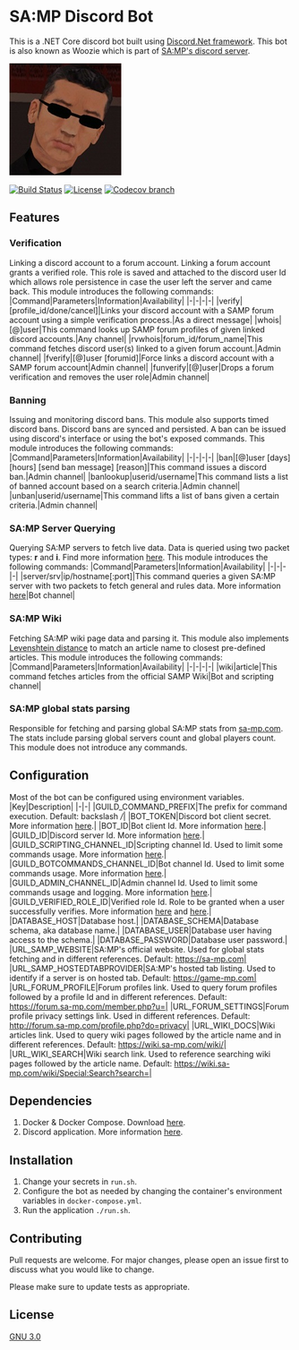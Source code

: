 
# SA:MP Discord Bot
This is a .NET Core discord bot built using [Discord.Net framework](https://github.com/discord-net/Discord.Net). This bot is also known as Woozie which is part of [SA:MP's discord server](https://forum.sa-mp.com/showthread.php?t=665803).

![Wu Zi Mu](WuZiMu.jpg)

[![Build Status](https://travis-ci.com/ralfzak/samp-discord-bot.svg?branch=master)](https://travis-ci.com/ralfzak/samp-discord-bot) [![License](https://img.shields.io/badge/license-GNU%203.0-orange)](LICENSE) [![Codecov branch](https://img.shields.io/codecov/c/github/ralfzak/samp-discord-bot/master)](https://github.com/ralfzak/samp-discord-bot)

## Features
### Verification
Linking a discord account to a forum account. Linking a forum account grants a verified role. This role is saved and attached to the discord user Id which allows role persistence in case the user left the server and came back.
This module introduces the following commands:
|Command|Parameters|Information|Availability|
|-|-|-|-|
|verify|[profile_id/done/cancel]|Links your discord account with a SAMP forum account using a simple verification process.|As a direct message|
|whois|[@]user|This command looks up SAMP forum profiles of given linked discord accounts.|Any channel|
|rvwhois|forum_id/forum_name|This command fetches discord user(s) linked to a given forum account.|Admin channel|
|fverify|[@]user [forumid]|Force links a discord account with a SAMP forum account|Admin channel|
|funverify|[@]user|Drops a forum verification and removes the user role|Admin channel|

### Banning
Issuing and monitoring discord bans. This module also supports timed discord bans. Discord bans are synced and persisted. A ban can be issued using discord's interface or using the bot's exposed commands.
This module introduces the following commands:
|Command|Parameters|Information|Availability|
|-|-|-|-|
|ban|[@]user [days] [hours] [send ban message] [reason]|This command issues a discord ban.|Admin channel|
|banlookup|userid/username|This command lists a list of banned account based on a search criteria.|Admin channel|
|unban|userid/username|This command lifts a list of bans given a certain criteria.|Admin channel|

### SA:MP Server Querying
Querying SA:MP servers to fetch live data. Data is queried using two packet types: **r** and **i**. Find more information [here](https://wiki.sa-mp.com/wiki/Query_Mechanism).
This module introduces the following commands:
|Command|Parameters|Information|Availability|
|-|-|-|-|
|server/srv|ip/hostname[:port]|This command queries a given SA:MP server with two packets to fetch general and rules data. More information [here](https://wiki.sa-mp.com/wiki/Query)|Bot channel|

### SA:MP Wiki
Fetching SA:MP wiki page data and parsing it. This module also implements [Levenshtein distance](https://en.wikipedia.org/wiki/Levenshtein_distance) to match an article name to closest pre-defined articles.
This module introduces the following commands:
|Command|Parameters|Information|Availability|
|-|-|-|-|
|wiki|article|This command fetches articles from the official SAMP Wiki|Bot and scripting channel|

### SA:MP global stats parsing
Responsible for fetching and parsing global SA:MP stats from [sa-mp.com](https://sa-mp.com/). The stats include parsing global servers count and global players count. This module does not introduce any commands.

## Configuration
Most of the bot can be configured using environment variables.
|Key|Description|
|-|-|
|GUILD_COMMAND_PREFIX|The prefix for command execution. Default: backslash */*|
|BOT_TOKEN|Discord bot client secret. More information [here](https://discord.com/developers/docs/intro).|
|BOT_ID|Bot client Id. More information [here](https://discord.com/developers/docs/intro).|
|GUILD_ID|Discord server Id. More information [here](https://support.discord.com/hc/en-us/articles/206346498-Where-can-I-find-my-User-Server-Message-ID-).|
|GUILD_SCRIPTING_CHANNEL_ID|Scripting channel Id. Used to limit some commands usage. More information [here](https://support.discord.com/hc/en-us/articles/206346498-Where-can-I-find-my-User-Server-Message-ID-).|
|GUILD_BOTCOMMANDS_CHANNEL_ID|Bot channel Id. Used to limit some commands usage. More information [here](https://support.discord.com/hc/en-us/articles/206346498-Where-can-I-find-my-User-Server-Message-ID-).|
|GUILD_ADMIN_CHANNEL_ID|Admin channel Id. Used to limit some commands usage and logging. More information [here](https://support.discord.com/hc/en-us/articles/206346498-Where-can-I-find-my-User-Server-Message-ID-).|
|GUILD_VERIFIED_ROLE_ID|Verified role Id. Role to be granted when a user successfully verifies. More information [here](https://support.discord.com/hc/en-us/articles/206346498-Where-can-I-find-my-User-Server-Message-ID-) and [here](https://github.com/ralfzak/samp-discord-bot#verification).|
|DATABASE_HOST|Database host.|
|DATABASE_SCHEMA|Database schema, aka database name.|
|DATABASE_USER|Database user having access to the schema.|
|DATABASE_PASSWORD|Database user password.|
|URL_SAMP_WEBSITE|SA:MP's official website. Used for global stats fetching and in different references. Default: https://sa-mp.com|
|URL_SAMP_HOSTEDTABPROVIDER|SA:MP's hosted tab listing. Used to identify if a server is on hosted tab. Default: https://game-mp.com|
|URL_FORUM_PROFILE|Forum profiles link. Used to query forum profiles followed by a profile Id and in different references. Default: https://forum.sa-mp.com/member.php?u=|
|URL_FORUM_SETTINGS|Forum profile privacy settings link. Used in different references. Default: http://forum.sa-mp.com/profile.php?do=privacy|
|URL_WIKI_DOCS|Wiki articles link. Used to query wiki pages followed by the article name and in different references. Default: https://wiki.sa-mp.com/wiki/|
|URL_WIKI_SEARCH|Wiki search link. Used to reference searching wiki pages followed by the article name. Default: https://wiki.sa-mp.com/wiki/Special:Search?search=|

## Dependencies
1. Docker & Docker Compose. Download [here](https://docs.docker.com/get-docker/).
3. Discord application. More information [here](https://discord.com/developers/docs/intro).

## Installation
1. Change your secrets in `run.sh`.
2. Configure the bot as needed by changing the container's environment variables in `docker-compose.yml`.
3. Run the application `./run.sh`.

## Contributing
Pull requests are welcome. For major changes, please open an issue first to discuss what you would like to change.

Please make sure to update tests as appropriate.

## License
[GNU 3.0](https://github.com/ralfzak/samp-discord-bot/blob/master/LICENSE)
